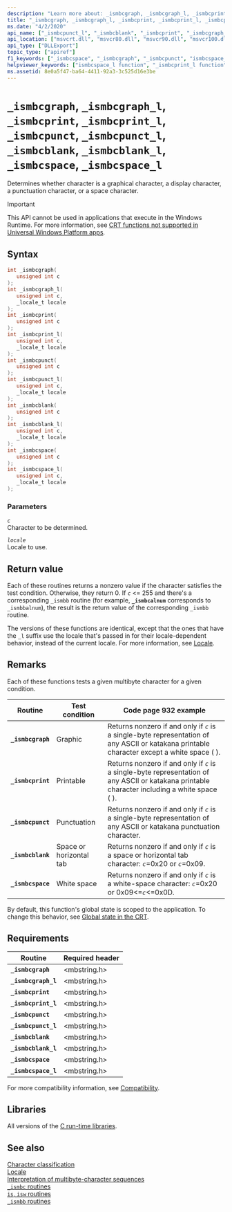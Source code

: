 ```yaml
---
description: "Learn more about: _ismbcgraph, _ismbcgraph_l, _ismbcprint, _ismbcprint_l, _ismbcpunct, _ismbcpunct_l, _ismbcblank, _ismbcblank_l, _ismbcspace, _ismbcspace_l"
title: "_ismbcgraph, _ismbcgraph_l, _ismbcprint, _ismbcprint_l, _ismbcpunct, _ismbcpunct_l, _ismbcblank, _ismbcblank_l, _ismbcspace, _ismbcspace_l"
ms.date: "4/2/2020"
api_name: ["_ismbcpunct_l", "_ismbcblank", "_ismbcprint", "_ismbcgraph_l", "_ismbcblank_l", "_ismbcpunct", "_ismbcprint_l", "_ismbcspace_l", "_ismbcspace", "_ismbcgraph", "_o__ismbcblank", "_o__ismbcblank_l", "_o__ismbcgraph", "_o__ismbcgraph_l", "_o__ismbcprint", "_o__ismbcprint_l", "_o__ismbcpunct", "_o__ismbcpunct_l", "_o__ismbcspace", "_o__ismbcspace_l"]
api_location: ["msvcrt.dll", "msvcr80.dll", "msvcr90.dll", "msvcr100.dll", "msvcr100_clr0400.dll", "msvcr110.dll", "msvcr110_clr0400.dll", "msvcr120.dll", "msvcr120_clr0400.dll", "ucrtbase.dll", "api-ms-win-crt-multibyte-l1-1-0.dll", "api-ms-win-crt-private-l1-1-0.dll"]
api_type: ["DLLExport"]
topic_type: ["apiref"]
f1_keywords: ["_ismbcspace", "_ismbcgraph", "_ismbcpunct", "ismbcspace_l", "ismbcgraph", "_ismbcgraph_l", "_ismbcprint", "_ismbcspace_l", "ismbcprint", "ismbcgraph_l", "ismbcspace", "ismbcpunct"]
helpviewer_keywords: ["ismbcspace_l function", "_ismbcprint_l function", "ismbcspace function", "ismbcpunct function", "_ismbcspace_l function", "_ismbcprint function", "ismbcprint function", "_ismbcgraph function", "ismbcgraph_l function", "_ismbcpunct_l function", "ismbcpunct_l function", "ismbcprint_l function", "_ismbcpunct function", "ismbcgraph function", "_ismbcgraph_l function", "_ismbcspace function"]
ms.assetid: 8e0a5f47-ba64-4411-92a3-3c525d16e3be
---
```

# `_ismbcgraph`, `_ismbcgraph_l`, `_ismbcprint`, `_ismbcprint_l`, `_ismbcpunct`, `_ismbcpunct_l`, `_ismbcblank`, `_ismbcblank_l`, `_ismbcspace`, `_ismbcspace_l`

Determines whether character is a graphical character, a display character, a punctuation character, or a space character.

> [!IMPORTANT]
> This API cannot be used in applications that execute in the Windows Runtime. For more information, see [CRT functions not supported in Universal Windows Platform apps](../../cppcx/crt-functions-not-supported-in-universal-windows-platform-apps.md).

## Syntax

```C
int _ismbcgraph(
   unsigned int c
);
int _ismbcgraph_l(
   unsigned int c,
   _locale_t locale
);
int _ismbcprint(
   unsigned int c
);
int _ismbcprint_l(
   unsigned int c,
   _locale_t locale
);
int _ismbcpunct(
   unsigned int c
);
int _ismbcpunct_l(
   unsigned int c,
   _locale_t locale
);
int _ismbcblank(
   unsigned int c
);
int _ismbcblank_l(
   unsigned int c,
   _locale_t locale
);
int _ismbcspace(
   unsigned int c
);
int _ismbcspace_l(
   unsigned int c,
   _locale_t locale
);
```

### Parameters

*`c`*\
Character to be determined.

*`locale`*\
Locale to use.

## Return value

Each of these routines returns a nonzero value if the character satisfies the test condition. Otherwise, they return 0. If *`c`* <= 255 and there's a corresponding `_ismbb` routine (for example, **`_ismbcalnum`** corresponds to `_ismbbalnum`), the result is the return value of the corresponding `_ismbb` routine.

The versions of these functions are identical, except that the ones that have the `_l` suffix use the locale that's passed in for their locale-dependent behavior, instead of the current locale. For more information, see [Locale](../locale.md).

## Remarks

Each of these functions tests a given multibyte character for a given condition.

|Routine|Test condition|Code page 932 example|
|-------------|--------------------|---------------------------|
|**`_ismbcgraph`**|Graphic|Returns nonzero if and only if *`c`* is a single-byte representation of any ASCII or katakana printable character except a white space ( ).|
|**`_ismbcprint`**|Printable|Returns nonzero if and only if *`c`* is a single-byte representation of any ASCII or katakana printable character including a white space ( ).|
|**`_ismbcpunct`**|Punctuation|Returns nonzero if and only if *`c`* is a single-byte representation of any ASCII or katakana punctuation character.|
|**`_ismbcblank`**|Space or horizontal tab|Returns nonzero if and only if *`c`* is a space or horizontal tab character: *`c`*=0x20 or *`c`*=0x09.|
|**`_ismbcspace`**|White space|Returns nonzero if and only if *`c`* is a white-space character: *`c`*=0x20 or 0x09<=*`c`*<=0x0D.|

By default, this function's global state is scoped to the application. To change this behavior, see [Global state in the CRT](../global-state.md).

## Requirements

|Routine|Required header|
|-------------|---------------------|
|**`_ismbcgraph`**|\<mbstring.h>|
|**`_ismbcgraph_l`**|\<mbstring.h>|
|**`_ismbcprint`**|\<mbstring.h>|
|**`_ismbcprint_l`**|\<mbstring.h>|
|**`_ismbcpunct`**|\<mbstring.h>|
|**`_ismbcpunct_l`**|\<mbstring.h>|
|**`_ismbcblank`**|\<mbstring.h>|
|**`_ismbcblank_l`**|\<mbstring.h>|
|**`_ismbcspace`**|\<mbstring.h>|
|**`_ismbcspace_l`**|\<mbstring.h>|

For more compatibility information, see [Compatibility](../compatibility.md).

## Libraries

All versions of the [C run-time libraries](../crt-library-features.md).

## See also

[Character classification](../character-classification.md)\
[Locale](../locale.md)\
[Interpretation of multibyte-character sequences](../interpretation-of-multibyte-character-sequences.md)\
[`_ismbc` routines](../ismbc-routines.md)\
[`is`, `isw` routines](../is-isw-routines.md)\
[`_ismbb` routines](../ismbb-routines.md)
